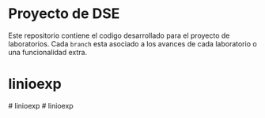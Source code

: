 # Proyecto de DSE

Este repositorio contiene el codigo desarrollado para el proyecto de laboratorios. Cada `branch` esta asociado a los avances de cada laboratorio o una funcionalidad extra.
# linioexp
#   l i n i o e x p  
 # linioexp
